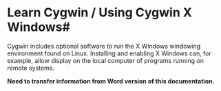 # Learn Cygwin / Using Cygwin X Windows#

Cygwin includes optional software to run the X Windows windowing environment found on Linux.
Installing and enabling X Windows can, for example, allow display on the local computer of
programs running on remote systems.

**Need to transfer information from Word version of this documentation.**
